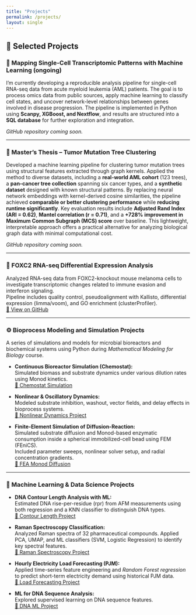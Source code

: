 ```yaml
---
title: "Projects"
permalink: /projects/
layout: single
---
```


## 🧪 Selected Projects

### 🧬 Mapping Single-Cell Transcriptomic Patterns with Machine Learning (ongoing)

I’m currently developing a reproducible analysis pipeline for single-cell RNA-seq data from acute myeloid leukemia (AML) patients. The goal is to process omics data from public sources, apply machine learning to classify cell states, and uncover network-level relationships between genes involved in disease progression. The pipeline is implemented in Python using **Scanpy, XGBoost, and Nextflow**, and results are structured into a **SQL database** for further exploration and integration.


*GitHub repository coming soon.*

---

### 🧾 Master’s Thesis – Tumor Mutation Tree Clustering 

Developed a machine learning pipeline for clustering tumor mutation trees using structural features extracted through graph kernels. Applied the method to diverse datasets, including a **real-world AML cohort** (123 trees), a **pan-cancer tree collection** spanning six cancer types, and a **synthetic dataset** designed with known structural patterns. By replacing neural network embeddings with kernel-derived cosine similarities, the pipeline achieved **comparable or better clustering performance** while **reducing runtime significantly**. Key evaluation results include **Adjusted Rand Index (ARI = 0.62)**, **Mantel correlation (r = 0.71)**, and a **+728% improvement in Maximum Common Subgraph (MCS) score** over baseline. This lightweight, interpretable approach offers a practical alternative for analyzing biological graph data with minimal computational cost.


*GitHub repository coming soon.*

---

### 🧬 FOXC2 RNA-seq Differential Expression Analysis  
Analyzed RNA-seq data from FOXC2-knockout mouse melanoma cells to investigate transcriptomic changes related to immune evasion and interferon signaling.  
Pipeline includes quality control, pseudoalignment with Kallisto, differential expression (limma/voom), and GO enrichment (clusterProfiler).  
[🔗 View on GitHub](https://github.com/Tamilaam/RNAseq-FOXC2-Melanoma)

---

### ⚙️ Bioprocess Modeling and Simulation Projects  
A series of simulations and models for microbial bioreactors and biochemical systems using Python during *Mathematical Modeling for Biology* course.

- **Continuous Bioreactor Simulation (Chemostat):**  
  Simulated biomass and substrate dynamics under various dilution rates using Monod kinetics.  
  [🔗 Chemostat Simulation](https://github.com/Tamilaam/bioreactor-chemostat-simulation/blob/main/Bioreactor.ipynb)

- **Nonlinear & Oscillatory Dynamics:**  
  Modeled substrate inhibition, washout, vector fields, and delay effects in bioprocess systems.  
  [🔗 Nonlinear Dynamics Project](https://github.com/Tamilaam/bioprocess-modeling-course-projects/blob/main/Bioreactor_Nonlinear_Dynamics.ipynb)

- **Finite-Element Simulation of Diffusion-Reaction:**  
  Simulated substrate diffusion and Monod-based enzymatic consumption inside a spherical immobilized-cell bead using FEM (FEniCS).  
  Included parameter sweeps, nonlinear solver setup, and radial concentration gradients.  
  [🔗 FEA Monod Diffusion](https://github.com/Tamilaam/FEA_monod-diffusion-simulation/blob/main/FEA_monod_diffusion.ipynb)

---

### 🧠 Machine Learning & Data Science Projects

- **DNA Contour Length Analysis with ML:**  
  Estimated DNA rise-per-residue (rpr) from AFM measurements using both regression and a KNN classifier to distinguish DNA types.  
  [🔗 Contour Length Project](https://github.com/Tamilaam/DataAnalysis_DLVO_IonicStrength/blob/main/DataAnalysis_DLVO_IonicStrength.ipynb)

- **Raman Spectroscopy Classification:**  
  Analyzed Raman spectra of 32 pharmaceutical compounds. Applied PCA, UMAP, and ML classifiers (SVM, Logistic Regression) to identify key spectral features.  
  [🔗 Raman Spectroscopy Project](https://github.com/Tamilaam/MachineLearning_Raman_Spectroscopy_Analysis)

- **Hourly Electricity Load Forecasting (PJM):**  
  Applied time-series feature engineering and *Random Forest regression* to predict short-term electricity demand using historical PJM data.  
  [🔗 Load Forecasting Project](https://github.com/Tamilaam/MachineLearning_electricity_load_forecasting)

- **ML for DNA Sequence Analysis:**  
  Explored supervised learning on DNA sequence features.  
  [🔗 DNA ML Project](https://github.com/Tamilaam/MachineLearning_DNA_Analysis)
